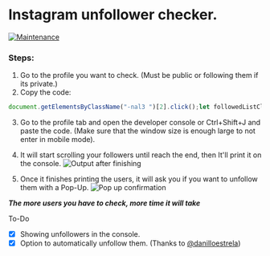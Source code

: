# Instagram unfollower checker.

[![Maintenance](https://img.shields.io/maintenance/yes/2021)](https://github.com/davidarroyo1234/InstagramUnfollowers)
### Steps:
 1. Go to the profile you want to check. (Must be public or following them if its private.)
 2. Copy the code: 
 ```js
document.getElementsByClassName("-nal3 ")[2].click();let followedListClone,followers,followersList,followersListClone,followed=followEDcount(2),followedList=document.getElementsByClassName("FPmhX notranslate  _0imsa "),timeMS=100,scroll=setInterval(updateScroll,timeMS),stopCheck=setInterval(function(){stopTask(1)},700);var checkExist,usernames,repeatCountFollowedLenght=0,repeatCountFollowed=0,skip=!1,repeatCountFollowingLenght=0,repeatCountFollowing=0,skipLimit=15;function stopTask(e){1===e?(repeatCountFollowedLenght!==followedList.length?(repeatCountFollowedLenght=followedList.length,repeatCountFollowed=0):(repeatCountFollowed++,console.log(`retrying scroll ${repeatCountFollowed}/${skipLimit}`)),repeatCountFollowed>=skipLimit&&(skip=!0),console.log("Verifying: "+parseInt(followedList.length)+"/"+followed+" followed people."),(followed<=parseInt(followedList.length)||followed-1<=parseInt(followedList.length)||skip)&&(skip=!1,clearInterval(scroll),console.log(" All donne. Starting to look for who follow you..."),followedList=document.getElementsByClassName("FPmhX notranslate  _0imsa "),followedListClone=[...followedList],followersF())):2===e&&(repeatCountFollowingLenght!==followersList.length?(repeatCountFollowingLenght=followersList.length,repeatCountFollowing=0):(repeatCountFollowing++,console.log(`retrying scroll ${repeatCountFollowing}/${skipLimit}`)),repeatCountFollowing>=skipLimit&&(skip=!0),console.log("Verifying: "+parseInt(followersList.length)+"/"+followers+" people who follow you."),(followers<=parseInt(followersList.length)||followers-1<=parseInt(followersList.length)||skip)&&(skip=!1,followersList=document.getElementsByClassName("FPmhX notranslate  _0imsa "),followersListClone=[...followersList],clearInterval(scroll),console.log(" All donne. Starting to look for who follow you back..."),users(1),clearInterval(stopCheck),document.getElementsByClassName("-nal3 ")[2].click(),sleep(3e3),wantUnfollow=confirm("Do you want to unfollow this people we listed? (Accept only if its you OWN profile!!)"),wantUnfollow?users(2):console.log("Thank You! All finished :)")))}function followersF(){clearInterval(stopCheck),document.getElementsByClassName("-nal3 ")[1].click(),followers=followEDcount(1),followersList=document.getElementsByClassName("FPmhX notranslate  _0imsa "),scroll=setInterval(updateScroll,timeMS),stopCheck=setInterval(function(){stopTask(2)},1e3)}async function users(e){if(usernames=followersListClone.map(function(e){return e.title}),1===e)for(let e=0;e<followedListClone.length;e++)usernames.includes(followedListClone[e].title)||console.log(followedListClone[e].title);else 2===e&&(await document.getElementsByClassName("-nal3 ")[2].click(),checkExist=setInterval(function(){void 0!==document.getElementsByClassName("-nal3 ")[2]&&(execute(),clearInterval(checkExist))},100))}function execute(){let e=0;for(let l=0;l<followedListClone.length;l++)usernames.includes(followedListClone[l].title)||(e<=14?(console.log("Securing navigation before starting new unfollow: "),sleepRandom(5,10),unfollowUser(followedListClone[l].title),e++,console.log(e+" unfollows.")):(console.log(e+" unfollows. Need to sleep... Sleeping for 5 min"),sleep(3e5),console.log("Restarting cicle."),e=0,sleep(2e3),unfollowUser(followedListClone[l].title),e++,console.log(e+" unfollows!")))}function unfollowUser(e){console.log("Unfollowing user: @"+e+".");let l=document.getElementsByClassName("FPmhX notranslate  _0imsa "),o=document.getElementsByClassName("sqdOP  L3NKy    _8A5w5    "),t=document.getElementsByClassName("aOOlW -Cab_   ");for(let n=0;n<l.length;n++){if(l[n].title.toString()===e){o[n+1].click(),t[0].click(),sleepRandom(8,30);break}}}function updateScroll(){let e=document.getElementsByClassName("isgrP")[0];e.scrollTop=e.scrollHeight}function sleep(e){const l=Date.now();let o=null;do{o=Date.now()}while(o-l<e)}function sleepRandom(e,l){if(!(e<l))throw"Secs Min, cant be higher then secsMax";{let o=Math.round(Math.random()*l);o<=e&&(o=e),console.log("Sleeping for "+msToTime(1e3*o)+"."),sleep(1e3*o)}}function msToTime(e){let l=e;var o=(l=(l-l%1e3)/1e3)%60;l=(l-o)/60;return o+" secs"}function followEDcount(e){return""===document.getElementsByClassName("g47SY")[e].title?parseInt(document.getElementsByClassName("g47SY")[e].innerText.toString().replace(/[,|.]/,"")):parseInt(document.getElementsByClassName("g47SY")[e].title.toString().replace(/[,|.]/,""))}
```
 3. Go to the profile tab and open the developer console or Ctrl+Shift+J and paste the code. (Make sure that the window size is enough large to not enter in mobile mode).
 4. It will start scrolling your followers until reach the end, then It'll print it on the console.
 ![Output after finishing](https://github.com/davidarroyo1234/InstagramUnfollowers/blob/master/Readme/Pixelated%20result.png?raw=true)
 
 5. Once it finishes printing the users, it will ask you if you want to unfollow them with a Pop-Up.
 ![Pop up confirmation](https://github.com/davidarroyo1234/InstagramUnfollowers/blob/master/Readme/InstaConfirmation.png)
 

***The more users you have to check, more time it will take***

To-Do
 - [x] Showing unfollowers in the console.
 - [x] Option to automatically unfollow them. (Thanks to [@danilloestrela](https://github.com/danilloestrela))
